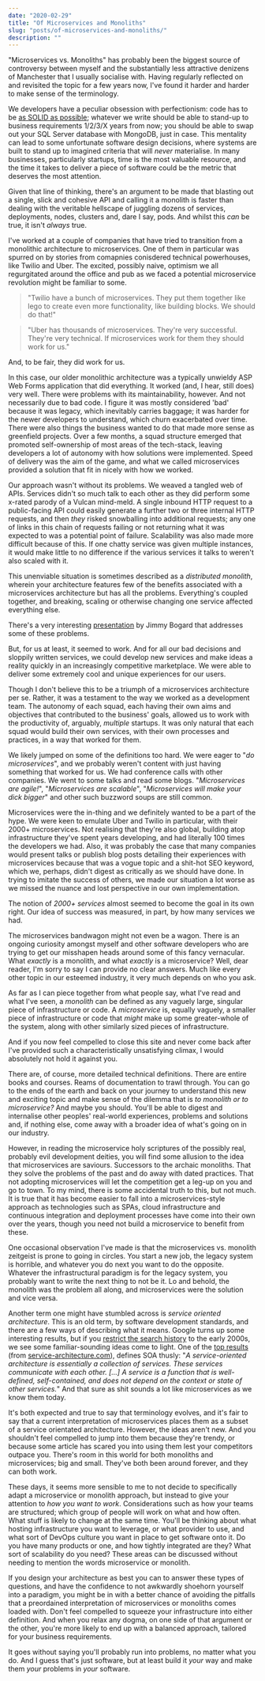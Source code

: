 ```yaml
---
date: "2020-02-29"
title: "Of Microservices and Monoliths"
slug: "posts/of-microservices-and-monoliths/"
description: ""
---
```

"Microservices vs. Monoliths" has probably been the biggest source of controversy between myself and the substantially less attractive denizens of Manchester that I usually socialise with. Having regularly reflected on and revisited the topic for a few years now, I've found it harder and harder to make sense of the terminology.

We developers have a peculiar obsession with perfectionism: code has to be [as SOLID as possible](../i-probably-dont-understand-solid-principles/); whatever we write should be able to stand-up to business requirements 1/2/3/X years from now; you should be able to swap out your SQL Server database with MongoDB, just in case. This mentality can lead to some unfortunate software design decisions, where systems are built to stand up to imagined criteria that will _never_ materialise. In many businesses, particularly startups, time is the most valuable resource, and the time it takes to deliver a piece of software could be the metric that deserves the most attention.

Given that line of thinking, there's an argument to be made that blasting out a single, slick and cohesive API and calling it a monolith is faster than dealing with the veritable hellscape of juggling dozens of services, deployments, nodes, clusters and, dare I say, pods. And whilst this _can_ be true, it isn't _always_ true.

I've worked at a couple of companies that have tried to transition from a monolithic architecture to microservices. One of them in particular was spurred on by stories from comapnies conisdered technical powerhouses, like Twilio and Uber. The excited, possibly naive, optimism we all regurgitated around the office and pub as we faced a potential microservice revolution might be familiar to some. 

>"Twilio have a bunch of microservices. They put them together like lego to create even more functionality, like building blocks. We should do that!"

>"Uber has thousands of microservices. They're very successful. They're very technical. If microservices work for them they should work for us."

And, to be fair, they did work for us.

In this case, our older monolithic architecture was a typically unwieldy ASP Web Forms application that did everything. It worked (and, I hear, still does) very well. There were problems with its maintainability, however. And not necessarily due to bad code. I figure it was mostly considered 'bad' because it was legacy, which inevitably carries baggage; it was harder for the newer developers to understand, which churn exacerbated over time. There were also things the business wanted to do that made more sense as greenfield projects. Over a few months, a squad structure emerged that promoted self-ownership of most areas of the tech-stack, leaving developers a lot of autonomy with how solutions were implemented. Speed of delivery was the aim of the game, and what we called microservices provided a solution that fit in nicely with how we worked.

Our approach wasn't without its problems. We weaved a tangled web of APIs. Services didn't so much talk to each other as they did perform some x-rated parody of a Vulcan mind-meld. A single inbound HTTP request to a public-facing API could easily generate a further two or three internal HTTP requests, and then _they_ risked snowballing into additional requests; any one of links in this chain of requests failing or not returning what it was expected to was a potential point of failure. Scalability was also made more difficult because of this. If one chatty service was given multiple instances, it would make little to no difference if the various services it talks to weren't also scaled with it.

This unenviable situation is sometimes described as a _distributed monolith_, wherein your architecture features few of the benefits associated with a microservices architecture but has all the problems. Everything's coupled together, and breaking, scaling or otherwise changing one service affected everything else.

There's a very interesting [presentation](https://www.youtube.com/watch?v=gfh-VCTwMw8) by Jimmy Bogard that addresses some of these problems.

But, for us at least, it seemed to work. And for all our bad decisions and sloppily written services, we could develop new services and make ideas a reality quickly in an increasingly competitive marketplace. We were able to deliver some extremely cool and unique experiences for our users.

Though I don't believe this to be a triumph of a microservices architecture per se. Rather, it was a testament to the way we worked as a development team. The autonomy of each squad, each having their own aims and objectives that contributed to the business' goals, allowed us to work with the productivity of, arguably, _multiple_ startups. It was only natural that each squad would build their own services, with their own processes and practices, in a way that worked for them.

We likely jumped on some of the definitions too hard. We were eager to "_do microservices_", and we probably weren't content with just having something that worked for us. We had conference calls with other companies. We went to some talks and read some blogs. "_Microservices are agile!_", "_Microservices are scalable_", "_Microservices will make your dick bigger_" and other such buzzword soups are still common.

Microservices were the in-thing and we definitely wanted to be a part of the hype. We were keen to emulate Uber and Twilio in particular, with their 2000+ microservices. Not realising that they're also global, building atop infrastructure they've spent years developing, and had literally 100 times the developers we had. Also, it was probably the case that many companies would present talks or publish blog posts detailing their experiences with microservices because that was a vogue topic and a shit-hot SEO keyword, which we, perhaps, didn't digest as critically as we should have done. In trying to imitate the success of others, we made our situation a lot worse as we missed the nuance and lost perspective in our own implementation.

The notion of _2000+ services_ almost seemed to become the goal in its own right. Our idea of success was measured, in part, by how many services we had.

The microservices bandwagon might not even be a wagon. There is an ongoing curiosity amongst myself and other software developers who are trying to get our misshapen heads around some of this fancy vernacular. What _exactly_ is a monolith, and what _exactly_ is a microservice? Well, dear reader, I'm sorry to say I can provide no clear answers. Much like every other topic in our esteemed industry, it very much depends on who you ask.

As far as I can piece together from what people say, what I've read and what I've seen, a _monolith_ can be defined as any vaguely large, singular piece of infrastructure or code. A _microservice_ is, equally vaguely, a smaller piece of infrastructure or code that _might_ make up some greater-whole of the system, along with other similarly sized pieces of infrastructure. 

And if you now feel compelled to close this site and never come back after I've provided such a characteristically unsatisfying climax, I would absolutely not hold it against you.

There are, of course, more detailed technical definitions. There are entire books and courses. Reams of documentation to trawl through. You can go to the ends of the earth and back on your journey to understand this new and exciting topic and make sense of the dilemma that is _to monolith or to microservice?_ And maybe you should. You'll be able to digest and internalise other peoples' real-world experiences, problems and solutions and, if nothing else, come away with a broader idea of what's going on in our industry.

However, in reading the microservice holy scriptures of the possibly real, probably evil development deities, you will find some allusion to the idea that microservices are saviours. Successors to the archaic monoliths. That they solve the problems of the past and do away with dated practices. That not adopting microservices will let the competition get a leg-up on you and go to town. To my mind, there is some accidental truth to this, but not much. It is true that it has become easier to fall into a microservices-style approach as technologies such as SPAs, cloud infrastructure and continuous integration and deployment processes have come into their own over the years, though you need not build a microservice to benefit from these.

One occasional observation I've made is that the microservices vs. monolith zeitgeist is prone to going in circles. You start a new job, the legacy system is horrible, and whatever you do next you want to do the opposite. Whatever the infrastructural paradigm is for the legacy system, you probably want to write the next thing to not be it. Lo and behold, the monolith was the problem all along, and microservices were the solution and vice versa.

Another term one might have stumbled across is _service oriented architecture_. This is an old term, by software development standards, and there are a few ways of describing what it means. Google turns up some interesting results, but if you [restrict the search history](https://www.google.co.uk/search?q=service+oriented+architecture&client=safari&hl=en-gb&sxsrf=ALeKk00pHVQNjGqaD9wmJSqgpx0RPwR4uA%3A1587354763797&source=lnt&tbs=cdr%3A1%2Ccd_min%3A%2Ccd_max%3A2003&tbm=) to the early 2000s, we see some familiar-sounding ideas come to light. One of the [top results](https://www.service-architecture.com/articles/web-services/service-oriented_architecture_soa_definition.html) (from [service-architecture.com](https://www.service-architecture.com/index.html)), defines SOA thusly: "_A service-oriented architecture is essentially a collection of services. These services communicate with each other. [...] A service is a function that is well-defined, self-contained, and does not depend on the context or state of other services._" And that sure as shit sounds a lot like microservices as we know them today.

It's both expected and true to say that terminology evolves, and it's fair to say that a current interpretation of microservices places them as a subset of a service orientated architecture. However, the ideas aren't new. And you shouldn't feel compelled to jump into them because they're trendy, or because some article has scared you into using them lest your competitors outpace you. There's room in this world for both monoliths and microservices; big and small. They've both been around forever, and they can both work.

These days, it seems more sensible to me to not decide to specifically adapt a microservice or monolith approach, but instead to give your attention to _how you want to work_. Considerations such as how your teams are structured; which group of people will work on what and how often. What stuff is likely to change at the same time. You'll be thinking about what hosting infrastructure you want to leverage, or what provider to use, and what sort of DevOps culture you want in place to get software onto it. Do you have many products or one, and how tightly integrated are they? What sort of scalability do you need? These areas can be discussed without needing to mention the words microservice or monolith.

If you design your architecture as best you can to answer these types of questions, and have the confidence to not awkwardly shoehorn yourself into a paradigm, you might be in with a better chance of avoiding the pitfalls that a preordained interpretation of microservices or monoliths comes loaded with. Don't feel compelled to squeeze your infrastructure into either definition. And when you relax any dogma, on one side of that argument or the other, you're more likely to end up with a balanced approach, tailored for your business requirements.

It goes without saying you'll probably run into problems, no matter what you do. And I guess that's just software, but at least build it _your_ way and make them _your_ problems in _your_ software.
